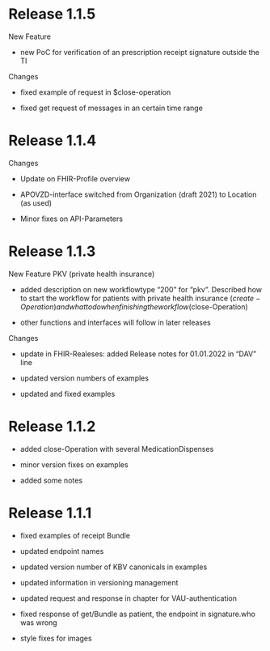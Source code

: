 # Release 1.1.5
New Feature

- new PoC for verification of an prescription receipt signature outside the TI


Changes

- fixed example of request in $close-operation

- fixed get request of messages in an certain time range

# Release 1.1.4
Changes

- Update on FHIR-Profile overview

- APOVZD-interface switched from Organization (draft 2021) to Location (as used)

- Minor fixes on API-Parameters

# Release 1.1.3
New Feature PKV (private health insurance)
 
- added description on new workflowtype “200” for “pkv”. Described how to start the workflow for patients with private health insurance ($create-Operation) and what to do when finishing the workflow ($close-Operation)
 
- other functions and interfaces will follow in later releases
 

Changes
 
- update in FHIR-Realeses: added Release notes for 01.01.2022 in “DAV” line
 
- updated version numbers of examples
 
- updated and fixed examples
 

# Release 1.1.2
- added close-Operation with several MedicationDispenses 
 
- minor version fixes on examples
 
- added some notes
 


# Release 1.1.1
- fixed examples of receipt Bundle
 
- updated endpoint names
 
- updated version number of KBV canonicals in examples
 
- updated information in versioning management
  
- updated request and response in chapter for VAU-authentication
 
- fixed response of get/Bundle as patient, the endpoint in signature.who was wrong
 
- style fixes for images
 

